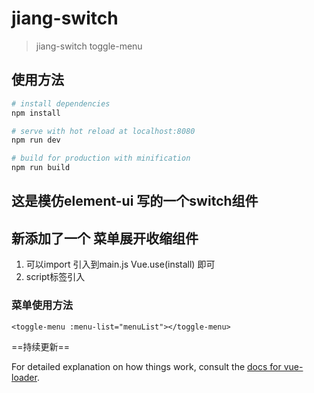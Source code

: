 # jiang-switch

> jiang-switch
> toggle-menu

## 使用方法

``` bash
# install dependencies
npm install

# serve with hot reload at localhost:8080
npm run dev

# build for production with minification
npm run build
```

## 这是模仿element-ui 写的一个switch组件
## 新添加了一个 菜单展开收缩组件

1. 可以import 引入到main.js 
    Vue.use(install) 即可
2. script标签引入

### 菜单使用方法
```
<toggle-menu :menu-list="menuList"></toggle-menu>
```


==持续更新==


For detailed explanation on how things work, consult the [docs for vue-loader](http://vuejs.github.io/vue-loader).

